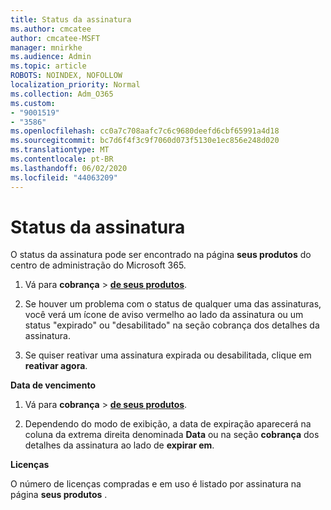 ```yaml
---
title: Status da assinatura
ms.author: cmcatee
author: cmcatee-MSFT
manager: mnirkhe
ms.audience: Admin
ms.topic: article
ROBOTS: NOINDEX, NOFOLLOW
localization_priority: Normal
ms.collection: Adm_O365
ms.custom:
- "9001519"
- "3586"
ms.openlocfilehash: cc0a7c708aafc7c6c9680deefd6cbf65991a4d18
ms.sourcegitcommit: bc7d6f4f3c9f7060d073f5130e1ec856e248d020
ms.translationtype: MT
ms.contentlocale: pt-BR
ms.lasthandoff: 06/02/2020
ms.locfileid: "44063209"
---
```

# <a name="subscription-status"></a>Status da assinatura

O status da assinatura pode ser encontrado na página **seus produtos** do centro de administração do Microsoft 365.

1. Vá para **cobrança**  >  **[de seus produtos](https://go.microsoft.com/fwlink/p/?linkid=842054)**.

2. Se houver um problema com o status de qualquer uma das assinaturas, você verá um ícone de aviso vermelho ao lado da assinatura ou um status "expirado" ou "desabilitado" na seção cobrança dos detalhes da assinatura.

3. Se quiser reativar uma assinatura expirada ou desabilitada, clique em **reativar agora**.

**Data de vencimento**

1. Vá para **cobrança**  >  **[de seus produtos](https://go.microsoft.com/fwlink/p/?linkid=842054)**.

2. Dependendo do modo de exibição, a data de expiração aparecerá na coluna da extrema direita denominada **Data** ou na seção **cobrança** dos detalhes da assinatura ao lado de **expirar em**.

**Licenças**

O número de licenças compradas e em uso é listado por assinatura na página **seus produtos** .

